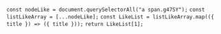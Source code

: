 `const nodeLike = document.querySelectorAll("a span.g47SY");`
`const listLikeArray = [...nodeLike];`
`const LikeList = listLikeArray.map(({ title }) => ({ title }));`
`return LikeList[1];`